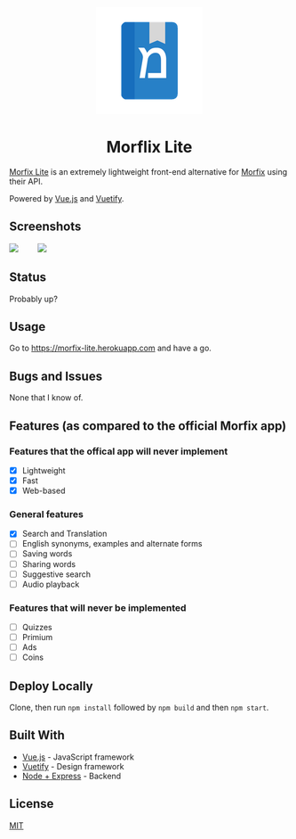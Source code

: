 <p align="center">
<img src="https://github.com/outofink/ml-vue/raw/master/public/img/icons/android-chrome-192x192.png">
</p>

<h1 align="center">Morflix Lite</h1>


[Morfix Lite](https://morfix-lite.herokuapp.com) is an extremely lightweight front-end alternative for [Morfix](http://www.morfix.co.il/) using their API.

Powered by [Vue.js](https://vuejs.org/) and [Vuetify](https://vuetifyjs.com/en/).

## Screenshots

<img src="https://github.com/outofink/ml-vue/raw/screenshots/home.jpg" width=300> &nbsp;&nbsp;&nbsp;&nbsp;&nbsp;&nbsp;&nbsp;
<img src="https://github.com/outofink/ml-vue/raw/screenshots/main.jpg" width=300>

## Status

Probably up?

## Usage

Go to https://morfix-lite.herokuapp.com and have a go.

## Bugs and Issues

None that I know of.

## Features (as compared to the official Morfix app)

### Features that the offical app will never implement
- [x] Lightweight
- [x] Fast
- [x] Web-based

### General features
- [x] Search and Translation
- [ ] English synonyms, examples and alternate forms
- [ ] Saving words
- [ ] Sharing words
- [ ] Suggestive search
- [ ] Audio playback

### Features that will never be implemented
- [ ] Quizzes
- [ ] Primium
- [ ] Ads
- [ ] Coins

## Deploy Locally
Clone, then run `npm install` followed by `npm build` and then `npm start`.

## Built With

* [Vue.js](https://vuejs.org/) - JavaScript framework
* [Vuetify](https://vuetifyjs.com/en/) - Design framework
* [Node + Express](https://expressjs.com/) - Backend

## License

[MIT](https://github.com/outofink/ml-vue/raw/master/LICENSE.md)